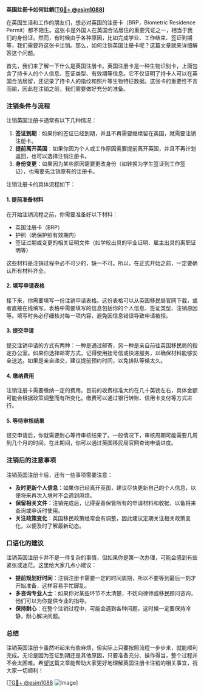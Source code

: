 **英国註冊卡如何註銷[[TG💪+ @esim1088](https://t.me/s/esim1088)]**

在英国生活和工作的朋友们，想必对英国的注册卡（BRP，Biometric Residence Permit）都不陌生。这张卡是外国人在英国合法居住的重要凭证之一，相当于我们的身份证。然而，有时候由于各种原因，比如完成学业、工作结束、签证到期等，我们需要将这张卡注销。那么，如何注销英国注册卡呢？这篇文章就来详细解答这个问题。

首先，我们来了解一下什么是英国注册卡。英国注册卡是一种生物识别卡，上面包含了持卡人的个人信息、签证类型、有效期等信息。它不仅证明了持卡人可以在英国合法居留，还记录了持卡人的指纹和照片等生物特征数据。这张卡的重要性不言而喻，因此在注销之前，我们需要做好充分的准备。

### 注销条件与流程

注销英国注册卡通常有以下几种情况：

1. **签证到期**：如果你的签证已经到期，并且不再需要继续留在英国，就需要注销注册卡。
2. **提前离开英国**：如果你因为个人或工作原因需要提前离开英国，并且不再计划返回，也可以选择注销注册卡。
3. **身份变更**：如果因为某些原因需要更改身份（如转换为学生签证到工作签证），也需要先注销原有的注册卡。

注销注册卡的具体流程如下：

#### 1. 提前准备材料

在开始注销流程之前，你需要准备好以下材料：

- 英国注册卡（BRP）
- 护照（确保护照有效期内）
- 签证过期或变更的相关证明文件（如学校出具的毕业证明、雇主出具的离职证明等）

这些材料是注销过程中必不可少的，缺一不可。所以，在正式开始之前，一定要确认所有材料齐全。

#### 2. 填写申请表格

接下来，你需要填写一份注销申请表格。这份表格可以从英国移民局官网下载，或者直接在线填写。表格中需要填写的信息包括你的个人信息、签证类型、注销原因等。填写时务必仔细核对每一项内容，避免因信息错误导致申请被拒。

#### 3. 提交申请

提交注销申请的方式有两种：一种是通过邮寄，另一种是亲自前往英国移民局的指定办公室。如果你选择邮寄方式，记得使用挂号信或快递服务，以确保材料能够安全送达。如果是亲自递交，建议提前预约时间，以免排队等候太久。

#### 4. 缴纳费用

注销注册卡需要缴纳一定的费用。目前的收费标准大约在几十英镑左右，具体金额可能会根据政策调整而有所变化。缴费可以通过银行转账、信用卡支付等方式进行。

#### 5. 等待审核结果

提交申请后，你就需要耐心等待审核结果了。一般情况下，审核周期可能需要几周到几个月的时间。在此期间，你可以通过英国移民局官网查询申请进度。

### 注销后的注意事项

注销英国注册卡后，还有一些事项需要注意：

- **及时更新个人信息**：如果你已经离开英国，建议尽快更新自己的个人信息，以便将来再次入境时不会遇到麻烦。
- **保留相关文件**：注销完成后，记得妥善保管所有的申请材料和收据，以备将来查询或申诉时使用。
- **关注政策变化**：英国移民政策经常会有调整，因此建议定期关注相关政策变化，以便及时了解最新动态。

### 口语化的建议

注销英国注册卡并不是一件复杂的事情，但如果你是第一次办理，可能会感到有些紧张或迷茫。这里给大家几点小建议：

- **提前规划好时间**：注销注册卡需要一定的时间周期，所以不要等到最后一刻才开始准备，这样容易手忙脚乱。
- **多咨询专业人士**：如果你对某些环节不太清楚，不妨向律师或移民顾问咨询，他们可以为你提供专业的指导。
- **保持耐心**：在整个注销过程中，可能会遇到各种问题，这时候一定要保持冷静，耐心解决问题。

### 总结

注销英国注册卡虽然听起来有些麻烦，但实际上只要按照流程一步步来，就能顺利完成。无论是因为签证到期还是其他原因，只要准备充分、操作得当，整个过程并不会太困难。希望这篇文章能帮助大家更好地理解英国注册卡注销的相关事宜，祝大家一切顺利！

[[TG💪+ @esim1088](https://t.me/s/esim1088) ![Image](https://i.postimg.cc/4NQfJmqS/Snipaste-2025-05-13-00-14-12.png)]